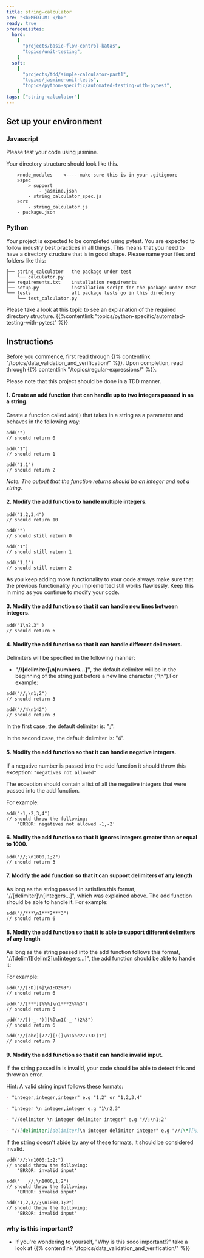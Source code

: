 ```yaml
---
title: string-calculator
pre: "<b>MEDIUM: </b>"
ready: true
prerequisites:
  hard: 
    [
      "projects/basic-flow-control-katas",
      "topics/unit-testing",
    ]
  soft: 
    [
      "projects/tdd/simple-calculator-part1",
      "topics/jasmine-unit-tests",
      "topics/python-specific/automated-testing-with-pytest",
    ]
tags: ["string-calculator"]
---
```


## Set up your environment

### Javascript

Please test your code using jasmine.

Your directory structure should look like this.

```
    >node_modules    <---- make sure this is in your .gitignore
    >spec
        > support
            - jasmine.json
        - string_calculator_spec.js
    >src
        - string_calculator.js
    - package.json
```

### Python

Your project is expected to be completed using pytest. You are expected to follow industry best practices in all things. This means that you need to have a directory structure that is in good shape. Please name your files and folders like this:

```
├── string_calculator   the package under test
│   └── calculator.py
├── requirements.txt    installation requiremnts
├── setup.py            installation script for the package under test
└── tests               all package tests go in this directory
    └── test_calculator.py
```

Please take a look at this topic to see an explanation of the required directory structure.
{{%contentlink "topics/python-specific/automated-testing-with-pytest" %}}

## Instructions

Before you commence, first read through {{% contentlink "/topics/data_validation_and_verification/" %}}. Upon completion, read through {{% contentlink "/topics/regular-expressions/" %}}.

Please note that this project should be done in a TDD manner.

#### 1. Create an add function that can handle up to two integers passed in as a string.

Create a function called `add()` that takes in a string as a parameter and behaves in the following way:

```
add("")
// should return 0

add("1")
// should return 1

add("1,1")
// should return 2

```

_Note: The output that the function returns should be an integer and not a string._

#### 2. Modify the add function to handle multiple integers.

```
add("1,2,3,4")
// should return 10

add("")
// should still return 0

add("1")
// should still return 1

add("1,1")
// should still return 2
```

As you keep adding more functionality to your code always make sure that the previous functionality you implemented still works flawlessly. Keep this in mind as you continue to modify your code.

#### 3. Modify the add function so that it can handle new lines between integers.

```
add("1\n2,3" )
// should return 6
```

#### 4. Modify the add function so that it can handle different delimeters.

Delimiters will be specified in the following manner:

- **"//[delimiter]\n[numbers…]"**, the default delimiter will be in the beginning of the string just before a new line character ("\n").For example:

```
add("//;\n1;2")
// should return 3

add("//4\n142")
// should return 3
```

In the first case, the default delimiter is: ";".

In the second case, the default delimiter is: "4".

#### 5. Modify the add function so that it can handle negative integers.

If a negative number is passed into the add function it should throw this exception:
`"negatives not allowed"`

The exception should contain a list of all the negative integers that were passed into the add function.

For example:

```
add("-1,-2,3,4")
// should throw the following:
    'ERROR: negatives not allowed -1,-2'
```

#### 6. Modify the add function so that it ignores integers greater than or equal to 1000.

```
add("//;\n1000,1;2")
// should return 3
```

#### 7. Modify the add function so that it can support delimiters of any length

As long as the string passed in satisfies this format, "//[delimiter]\n[integers...]", which was explained above. The add function should be able to handle it.
For example:

```
add("//***\n1***2***3")
// should return 6
```

#### 8. Modify the add function so that it is able to support different delimiters of any length

As long as the string passed into the add function follows this format, "//[delim1][delim2]\n[integers...]", the add function should be able to handle it:

For example:

```
add("//[:D][%]\n1:D2%3")
// should return 6

add("//[***][%%%]\n1***2%%%3")
// should return 6

add("//[(-_-')][%]\n1(-_-')2%3")
// should return 6

add("//[abc][777][:(]\n1abc27773:(1")
// should return 7

```

#### 9. Modify the add function so that it can handle invalid input.

If the string passed in is invalid, your code should be able to detect this and throw an error.

Hint: A valid string input follows these formats:

```md
- "integer,integer,integer" e.g "1,2" or "1,2,3,4"

- "integer \n integer,integer e.g "1\n2,3"

- "//delimiter \n integer delimiter integer" e.g "//;\n1;2"

- "//[delimiter][delimiter]\n integer delimiter integer" e.g "//[\*][%]\n1\*2%3"
```

If the string doesn't abide by any of these formats, it should be considered invalid.

```
add("//;\n1000;1;2;")
// should throw the following:
    'ERROR: invalid input'

add("   //;\n1000,1;2")
// should throw the following:
    'ERROR: invalid input'

add("1,2,3//;\n1000,1;2")
// should throw the following:
    'ERROR: invalid input'

```

### why is this important?

- If you're wondering to yourself, "Why is this sooo important!?" take a look at {{% contentlink "/topics/data_validation_and_verification/" %}}
